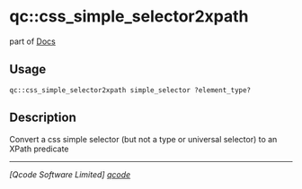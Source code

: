 qc::css_simple_selector2xpath
=============================

part of [Docs](../index.md)

Usage
-----
`qc::css_simple_selector2xpath simple_selector ?element_type?`

Description
-----------
Convert a css simple selector (but not a type or universal selector) to an XPath predicate

----------------------------------
*[Qcode Software Limited] [qcode]*

[qcode]: http://www.qcode.co.uk "Qcode Software"